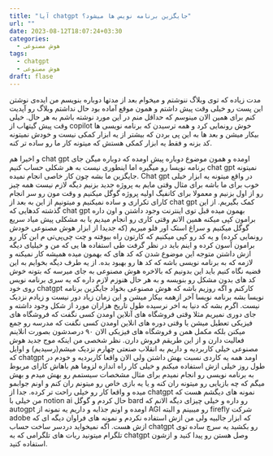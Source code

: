```yaml
---
title: "آیا chatgpt جایگزین برنامه نویس ها میشود؟"
url: ""
date: 2023-08-12T18:07:24+03:30
categories:
  - هوش مصنوعی
tags:
  - chatgpt
  - هوش مصنوعی
draft: flase
---
```

مدت زیاده که توی وبلاگ ننوشتم و میخوام بعد از مدتها دوباره بنویسم من ایده‌ی نوشتن این پست رو خیلی وقت پیش داشتم و همون موقع آماده بود حال نداشتم وبلاگ رو آپدیت کنم برای همین الان مینوسم که حداقل منم در این مورد نوشته باشم به هر حال.
خیلی وقت پیش گیتهاب از copilot خوش رونمایی کرد و همه ترسیدن که برنامه نویسی ها بیکار میشن و بعد ها به این پی بردن که بیشتر از یه ابزار کمکی نیست و خودش نمیتونه کد بزنه و فقط یه ابزار کمکی هستش که میتونه کار ما رو ساده تر کنه.

و اخیرا هم chat gpt اومده و همون موضوع دوباره پیش اومده که دوباره میگن جای برنامه نویسا رو میگیره اما اینطوری نیست به هر شکلی حساب کنیم chat gpt نمیتونه جایگزین ما بشه چون کار خاصی انجام نمیده. Chat gpt در واقع میتونه یه ابزار خیلی خوب برای ما باشه برای مثال وقتی مایم به پروژه جدید بزنیم دیگه لازم نیست همه چیز رو از اول بزنیم و معمولا برای کانفیگ اولیه پروژه گوگل میکنیم و وقت مون رو سر انجام کارای تکراری و ساده نمیکنیم و میتونیم از این به بعد از chat gpt کمک بگیریم.
از این گذشته کدهایی که chat gpt بهمون میده قبل توی اینترنت وجود داشتن و اون داره برامون کپی میکنه همین الانم  وقتی کاری رو انجام میدیم یا به مشکلی پیش میاد سریع گوگل میکنیم و سراغ استک اور فلو میریم (که جدیدا از ابزار هوش مصنوعی خودش رونمایی کرده) و یه کد رو کپی میکنیم که کارتون راه بیوفته و چت چی‌پی‌تی م ابن کار رو برامون آسون کرده و اینم باید در نظر گرفت طی استفاده ها یی که من و خیلیای دیگه ازش داشتن متوجه این موضوع شدن که کد های که بهمون میده همیشه کار نمیکنه و لازمه که به برنامه نویسی باشه که کد ها رو بهبود بده.
از یه طرف دیگه بخوایم به این قضیه نگاه کنیم باید این بدونیم که بالاخره هوش مصنوعی به جای میرسه که بتونه خوش کد های بدون مشکل رو بنویسه و به هر حال هنوزم لازم داره که یه سری برنامه نویس روی خود chatgpt کار‌کنم و اگه روزیم باشه که هوش مصنوعی بخواد جایگزین برنامه نویسا بشه برنامه نویسا آخر ازهمه بیکار میشن و این زمان زیاد دور نیست و زیادم نزدیک نیست.
اگرم بشه که دنیا به اخر نرسیده طول تاریخ هزاران مورد از شکل وجود داشته و جای دوری نمیریم مثلا وقتی فروشگاه های آنلاین اومدن کسی نگفت که فروشگاه های فیزیکی تعطیل میشن یا وقتی دوره های انلاین اومدن کسی نگفت که مدرسه رو جمع میکنن بلکه مکمل همن و فروشگاه های فیزیکی الان ۹۰ درصدشون بصورت انلاینم فعالیت دارن و از این طریقم فروش دارن.
نظر شخصی من اینکه موج جدید هوش مصنوعی خیلی کاربردیه و داریم به انقلاب صنعتی چهارم نزدیک میشم(رسیدیم) و اوایل که chatgpt اومد همه یه کاردی نسبت بهش داشتن ولی الان واقعا کاربردیه و خودم در طول روز خیلی ازش استفاده میکنم و خیلی کار راه اندازه لزوما هم باهاش کارای مربوط به برنامه نویسی رو انجام نمیدم برای مثال مشخصات سیستمم رو بهش میدم و بهش میگم که چه بازیایی رو میتونه ران کنه و یا یه بازی خاص رو میتونم ران کنم و اونم جوابمو میده و واقعا کار رو خیلی راحت تر کرده.
جدا از chatgpt نمونه های دیگشم هست که من خیلی با notion ai حال کردم و گوگل bard رو داره و خیلی چیزای دیگه الانم که autogpt اومده و اونم جذابه و داریم یه نمونه از AGI رو میبینم و البته firefly شرکت adobe که ابزار جالبیه ولی من ازش استفاده نکردم و نمونه های فراوان دیگه ای که ازش هست. 
اگه نمیخواید دردسر ساخت حساب chatgpt رو بکشید یه سرچ ساده توی تلگرام میتونید ربات های تلگرامی که به chatgpt وصل هستن رو پیدا کنید و ازشون استفاده کنید.
